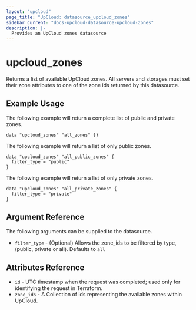 ```yaml
---
layout: "upcloud"
page_title: "UpCloud: datasource_upcloud_zones"
sidebar_current: "docs-upcloud-datasource-upcloud-zones"
description: |-
  Provides an UpCloud zones datasource
---
```


# upcloud_zones

Returns a list of available UpCloud zones.  All servers and storages must set their zone attributes to one of the zone ids returned by this datasource.

## Example Usage

The following example will return a complete list of public and private zones.

```hcl
data "upcloud_zones" "all_zones" {}
```

The following example will return a list of only public zones.

```hcl
data "upcloud_zones" "all_public_zones" {
  filter_type = "public"
}
```

The following example will return a list of only private zones.

```hcl
data "upcloud_zones" "all_private_zones" {
  filter_type = "private"
}
```

## Argument Reference

The following arguments can be supplied to the datasource.

* `filter_type` - (Optional) Allows the zone_ids to be filtered by type, (public, private or all). Defaults to `all`

## Attributes Reference

* `id` - UTC timestamp when the request was completed; used only for identifying the request in Terraform.
* `zone_ids` - A Collection of ids representing the available zones within UpCloud.
